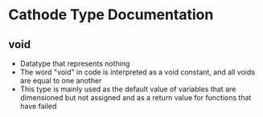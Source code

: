 # Cathode Type Documentation

## void

*	Datatype that represents nothing
*	The word "void" in code is interpreted as a void constant, and all voids are equal to one another
*	This type is mainly used as the default value of variables that are dimensioned but not assigned and as a return value for functions that have failed